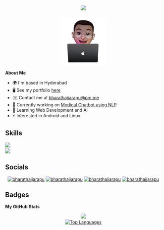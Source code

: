 <h1 align="center">
    <img src="https://readme-typing-svg.herokuapp.com/?font=SpaceMono&size=25&center=true&vCenter=true&width=300&height=40&color=green&duration=4000&lines=Hi+There!+👋;+I'm+Bharath+Ajjarapu!;" />
</h1>

<div align="center">
    <img alt="Coding" width="150" src="https://github.com/bharathajjarapu/bharathajjarapu/blob/main/Profile.png">
</div>

<b>About Me</b>

- 🌍 I'm based in Hyderabad
- 🖥️ See my portfolio [here](http://bharathajjarapu.github.io/bharathajjarapu)
- ✉️ Contact me at [bharathajjarapu@pm.me](mailto:bharathajjarapu@pm.me)
- 🚀 Currently working on [Medical Chatbot using NLP](http://github.com/bharathajjarapu/archealth)
- 🧠 Learning Web Development and AI
- ⚡ Interested in Android and Linux

## Skills
<img src="https://skillicons.dev/icons?i=c,cpp,java,python,r,html,css,javascript,react,bootstrap" /><br>
<img src="https://skillicons.dev/icons?i=nodejs,django,flask,mysql,postgresql,vscode,git,github,figma,photoshop" /><br>

## Socials
<p align="center">
    <a href="https://github.com/bharathajjarapu" target="blank"><img src="https://raw.githubusercontent.com/rahuldkjain/github-profile-readme-generator/master/src/images/icons/Social/github.svg" alt="bharathajjarapu" height="20" width="30" /></a>
    <a href="https://twitter.com/bharathajjarapu" target="blank"><img src="https://raw.githubusercontent.com/rahuldkjain/github-profile-readme-generator/master/src/images/icons/Social/twitter.svg" alt="bharathajjarapu" height="20" width="30" /></a>
    <a href="https://linkedin.com/in/bharathajjarapu" target="blank"><img src="https://raw.githubusercontent.com/rahuldkjain/github-profile-readme-generator/master/src/images/icons/Social/linked-in-alt.svg" alt="bharathajjarapu" height="20" width="30" /></a>
    <a href="https://instagram.com/bharathajjarapu" target="blank"><img src="https://raw.githubusercontent.com/rahuldkjain/github-profile-readme-generator/master/src/images/icons/Social/instagram.svg" alt="bharathajjarapu" height="20" width="30" /></a>
</p>

## Badges
<b>My GitHub Stats</b>
<div align="center">
    <a href="http://www.github.com/bharathajjarapu"><img src="https://github-readme-streak-stats.herokuapp.com/?user=bharathajjarapu&stroke=ffffff&background=1c1917&ring=0891b2&fire=0891b2&currStreakNum=ffffff&currStreakLabel=0891b2&sideNums=ffffff&sideLabels=ffffff&dates=ffffff&hide_border=true" /></a>
    <br>
    <a href="https://github.com/bharathajjarapu"><img src="https://github-readme-stats.vercel.app/api/top-langs/?username=bharathajjarapu&langs_count=10&title_color=0891b2&text_color=ffffff&icon_color=0891b2&bg_color=1c1917&hide_border=true&locale=en&custom_title=Top%20%Languages" alt="Top Languages" /></a>
</div>
